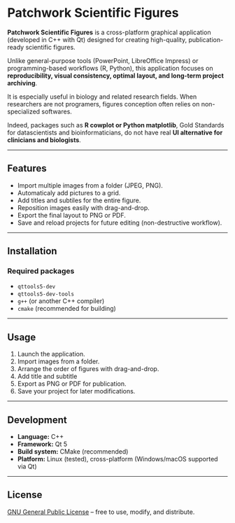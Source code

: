 # Patchwork Scientific Figures

**Patchwork Scientific Figures** is a cross-platform graphical application (developed in C++ with Qt) designed for creating high-quality, publication-ready scientific figures.  

Unlike general-purpose tools (PowerPoint, LibreOffice Impress) or programming-based workflows (R, Python), this application focuses on **reproducibility, visual consistency, optimal layout, and long-term project archiving**. 

It is especially useful in biology and related research fields. When researchers are not programers, figures conception often relies on non-specialized softwares. 

Indeed, packages such as **R cowplot or Python matplotlib**, Gold Standards for datascientists and bioinformaticians, do not have real **UI alternative for clinicians and biologists**.

---

## Features

- Import multiple images from a folder (JPEG, PNG).  
- Automaticaly add pictures to a grid.
- Add titles and subtiles for the entire figure.  
- Reposition images easily with drag-and-drop.  
- Export the final layout to PNG or PDF.  
- Save and reload projects for future editing (non-destructive workflow).  

---

## Installation

### Required packages

- `qttools5-dev`  
- `qttools5-dev-tools`  
- `g++` (or another C++ compiler)  
- `cmake` (recommended for building)  

---

## Usage

1. Launch the application.  
2. Import images from a folder.  
3. Arrange the order of figures with drag-and-drop.  
4. Add title and subtitle
5. Export as PNG or PDF for publication.  
6. Save your project for later modifications.  

---

## Development

- **Language:** C++  
- **Framework:** Qt 5  
- **Build system:** CMake (recommended)  
- **Platform:** Linux (tested), cross-platform (Windows/macOS supported via Qt)  

---

## License

[GNU General Public License](LICENSE) – free to use, modify, and distribute.
